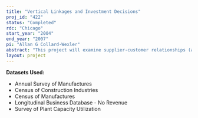 ```yaml
---
title: "Vertical Linkages and Investment Decisions"
proj_id: "422"
status: "Completed"
rdc: "Chicago"
start_year: "2004"
end_year: "2007"
pi: "Allan G Collard-Wexler"
abstract: "This project will examine supplier-customer relationships (also known as vertical linkages) and the impact of these relationships on investment decisions. The Census Bureau has explicitly stated a need for “specific recommendations regarding how to better capture and describe supply chain activities in the 2002 Economic Census and in our current economic statistics” (Mesenbourg 2001). This project will develop a methodology to capture and describe these supply chain activities using internal Census economic microdata (Census of Manufacturing, Annual Survey of Manufacturing, Census of Construction, Longitudinal Business Database, Survey of Plant Capacity Utilization) combined with Input-Output Tables of the American Economy compiled by the Bureau of Economic Analysis, and will provide this methodology to Census. In addition, knowledge gained from these analyses will be used to address several data quality issues in these data sets (i.e., studying patterns of non-response, developing new imputation methods, conducting consistency checks). The project will then use these relationship measures to examine firms’ decisions to adopt electronic commerce infrastructure based on their suppliers’ and customers’ actions as well as to examine capital investment decisions by ready-mix concrete plants based on downstream local construction activity. Hence, this project will not only benefit the Census Bureau by producing a methodology to capture and describe these supply chains but will also provide knowledge useful for addressing a multitude of data quality issues. Vertical linkages between firms play an enormous role in the functioning of the economy. A large fraction of output from plants across the country is not consumed by individuals but is utilized in other firms’ production processes. These linkages are key to explaining investment behavior -- if a firm’s customers are growing rapidly, it is apt to expand its operations to meet future demand. The two applications chosen for this project, enumerated above, have a guiding methodological principle: the use of information about the relationships between firms, either sectors that trade with each other in the case of e-commerce or concrete plants that sell neighboring construction projects, to understand why firms make capital investments. Since both applications of these projects study firm-level decisions, non-public Census data are required. This project will primarily use data from the Longitudinal Research Database (i.e., the longitudinally linked conjunction of the Census of Manufacturing and the ASM) but will also use data from the Census of Construction, the Longitudinal Business Database, and the Survey of Plant Capacity Utilization."
layout: project
---
```


**Datasets Used:**

  - Annual Survey of Manufactures 
  - Census of Construction Industries 
  - Census of Manufactures 
  - Longitudinal Business Database - No Revenue 
  - Survey of Plant Capacity Utilization 

